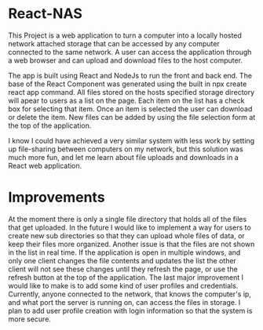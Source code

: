 # React-NAS
This Project is a web application to turn a computer into a locally hosted network attached storage that can be accessed by any computer connected to the same network.
A user can access the application through a web browser and can upload and download files to the host computer.

The app is built using React and NodeJs to run the front and back end. The base of the React Component was generated using the built in npx create react app command.
All files stored on the hosts specified storage directory will apear to users as a list on the page. Each item on the list has a check box for selecting that item.
Once an item is selected the user can download or delete the item. New files can be added by using the file selection form at the top of the application.

I know I could have achieved a very similar system with less work by setting up file-sharing between computers on my network, but this solution was much more fun, and let me
learn about file uploads and downloads in a React web application.

# Improvements
At the moment there is only a single file directory that holds all of the files that get uploaded. In the future I would like to implement a way for users to create new sub
directories so that they can upload whole files of data, or keep their files more organized. Another issue is that the files are not shown in the list in real time. If the
application is open in multiple windows, and only one client changes the file contents and updates the list the other client will not see these changes until they refresh the page, or use the refresh button at the top of the application.
The last major improvement I would like to make is to add some kind of user profiles and credentials. Currently, anyone connected to the network, that knows the computer's ip,
and what port the server is running on, can access the files in storage. I plan to add user profile creation with login information so that the system is more secure.
